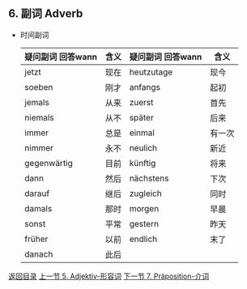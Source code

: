 ## 6. 副词 Adverb

* 时间副词

  | 疑问副词 回答wann | 含义 | 疑问副词 回答wann | 含义   |
  | ----------------- | ---- | ----------------- | ------ |
  | jetzt             | 现在 | heutzutage        | 现今   |
  | soeben            | 刚才 | anfangs           | 起初   |
  | jemals            | 从来 | zuerst            | 首先   |
  | niemals           | 从不 | später            | 后来   |
  | immer             | 总是 | einmal            | 有一次 |
  | nimmer            | 永不 | neulich           | 新近   |
  | gegenwärtig       | 目前 | künftig           | 将来   |
  | dann              | 然后 | nächstens         | 下次   |
  | darauf            | 继后 | zugleich          | 同时   |
  | damals            | 那时 | morgen            | 早晨   |
  | sonst             | 平常 | gestern           | 昨天   |
  | früher            | 以前 | endlich           | 末了   |
  | danach            | 此后 |                   |        |

  





[返回目录](../README.md) [上一节 5. Adjektiv-形容词](5-Adjektiv-形容词.md) [下一节 7. Präposition-介词](7-Präposition-介词.md)